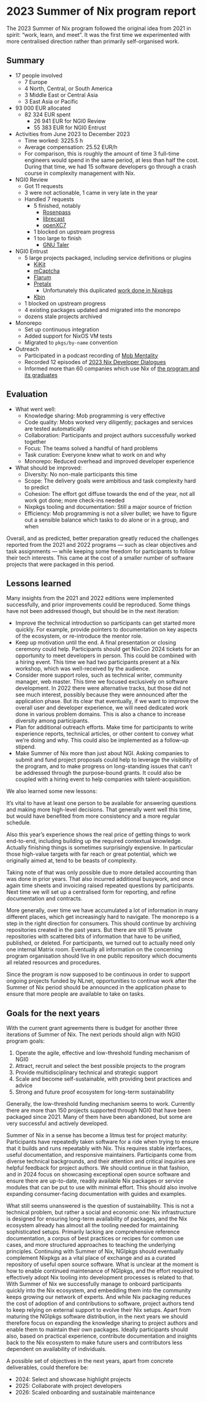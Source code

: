 # 2023 Summer of Nix program report

The 2023 Summer of Nix program followed the original idea from 2021 in spirit: “work, learn, and meet”.
It was the first time we experimented with more centralised direction rather than primarily self-organised work.

## Summary

- 17 people involved
    - 7 Europe
    - 4 North, Central, or South America
    - 3 Middle East or Central Asia
    - 3 East Asia or Pacific
- 93 000 EUR allocated
    - 82 324 EUR spent
        - 26 941 EUR for NGI0 Review
        - 55 383 EUR for NGI0 Entrust
- Activities from June 2023 to December 2023
    - Time worked: 3225.5 h
    - Average compensation: 25.52 EUR/h
    - For comparison, this is roughly the amount of time 3 full-time engineers would spend in the same period, at less than half the cost.
      During that time, we had 15 software developers go through a crash course in complexity management with Nix.
- NGI0 Review
    - Got 11 requests
    - 3 were not actionable, 1 came in very late in the year
    - Handled 7 requests
        - 5 finished, notably
            - [Rosenpass](https://github.com/NixOS/nixpkgs/pull/254813)
            - [librecast](https://github.com/NixOS/nixpkgs/pull/250862)
            - [openXC7](https://github.com/openXC7/toolchain-nix)
        - 1 blocked on upstream progress
        - 1 too large to finish
            - [GNU Taler](https://github.com/ngi-nix/ngipkgs/issues/5)
- NGI0 Entrust
    - 5 large projects packaged, including service definitions or plugins
        - [KiKit](https://github.com/NixOS/nixpkgs/pull/249464)
        - [mCaptcha](https://github.com/ngi-nix/ngipkgs/pull/61)
        - [Flarum](https://github.com/ngi-nix/ngipkgs/pull/47)
        - [Pretalx](https://github.com/ngi-nix/ngipkgs/pull/38)
            - Unfortunately this duplicated [work done in Nixpkgs](https://github.com/NixOS/nixpkgs/pull/280821)
        - [Kbin](https://github.com/ngi-nix/ngipkgs/pull/98)
    - 1 blocked on upstream progress
    - 4 existing packages updated and migrated into the monorepo
    - dozens stale projects archived
- Monorepo
    - Set up continuous integration
    - Added support for NixOS VM tests
    - Migrated to `pkgs/by-name` convention
- Outreach
    - Participated in a podcast recording of [Mob Mentality](https://discourse.nixos.org/t/2023-summer-of-nix-program-updates/30376/15)
    - Recorded 12 episodes of [2023 Nix Developer Dialogues](https://discourse.nixos.org/t/2023-nix-developer-dialogues-live-stream/35386)
    - Informed more than 60 companies which use Nix of [the program and its graduates](https://discourse.nixos.org/t/connect-with-summer-of-nix-2023-graduates/35068)

## Evaluation

- What went well:
    - Knowledge sharing: Mob programming is very effective
    - Code quality: Mobs worked very diligently; packages and services are tested automatically
    - Collaboration: Participants and project authors successfully worked together
    - Focus: The teams solved a handful of hard problems
    - Task curation: Everyone knew what to work on and why
    - Monorepo: Reduced overhead and improved developer experience
- What should be improved:
    - Diversity: No non-male participants this time
    - Scope: The delivery goals were ambitious and task complexity hard to predict
    - Cohesion: The effort got diffuse towards the end of the year, not all work got done; more check-ins needed
    - Nixpkgs tooling and documentation: Still a major source of friction
    - Efficiency: Mob programming is not a silver bullet; we have to figure out a sensible balance which tasks to do alone or in a group, and when

Overall, and as predicted, better preparation greatly reduced the challenges reported from the 2021 and 2022 programs — such as clear objectives and task assignments — while keeping some freedom for participants to follow their tech interests.
This came at the cost of a smaller number of software projects that were packaged in this period.

## Lessons learned

Many insights from the 2021 and 2022 editions were implemented successfully, and prior improvements could be reproduced.
Some things have not been addressed though, but should be in the next iteration:

- Improve the technical introduction so participants can get started more quickly.
  For example, provide pointers to documentation on key aspects of the ecosystem, or re-introduce the mentor role.
- Keep up motivation until the end.
  A final presentation or closing ceremony could help.
  Participants should get NixCon 2024 tickets for an opportunity to meet developers in person.
  This could be combined with a hiring event.
  This time we had two participants present at a Nix workshop, which was well-received by the audience.
- Consider more support roles, such as technical writer, community manager, web master.
  This time we focused exclusively on software development.
  In 2022 there were alternative tracks, but those did not see much interest, possibly because they were announced after the application phase.
  But its clear that eventually, if we want to improve the overall user and developer experience, we will need dedicated work done in various problem domains.
  This is also a chance to increase diversity among participants.
- Plan for additional outreach efforts.
  Make time for participants to write experience reports, technical articles, or other content to convey what we’re doing and why.
  This could also be implemented as a follow-up stipend.
- Make Summer of Nix more than just about NGI.
  Asking companies to submit and fund project proposals could help to leverage the visibility of the program, and to make progress on long-standing issues that can’t be addressed through the purpose-bound grants.
  It could also be coupled with a hiring event to help companies with talent-acquisition.

We also learned some new lessons:

It’s vital to have at least one person to be available for answering questions and making more high-level decisions.
That generally went well this time, but would have benefited from more consistency and a more regular schedule.

Also this year’s experience shows the real price of getting things to work end-to-end, including building up the required contextual knowledge.
Actually finishing things is sometimes surprisingly expensive.
In particular those high-value targets with far reach or great potential, which we originally aimed at, tend to be beasts of complexity.

Taking note of that was only possible due to more detailed accounting than was done in prior years.
That also incurred additional busywork, and once again time sheets and invoicing raised repeated questions by participants.
Next time we will set up a centralised form for reporting, and refine documentation and contracts.

More generally, over time we have accumulated a lot of information in many different places, which get increasingly hard to navigate.
The monorepo is a step in the right direction for consumers.
This should continue by archiving repositories created in the past years.
But there are still 15 private repositories with scattered bits of information that have to be unified, published, or deleted.
For participants, we turned out to actually need only one internal Matrix room.
Eventually all information on the concerning program organisation should live in one public repository which documents all related resources and procedures.

Since the program is now supposed to be continuous in order to support ongoing projects funded by NLnet, opportunities to continue work after the Summer of Nix period should be announced in the application phase to ensure that more people are available to take on tasks.

## Goals for the next years

With the current grant agreements there is budget for another three iterations of Summer of Nix.
The next periods should align with NGI0 program goals:

1. Operate the agile, effective and low-threshold funding mechanism of NGI0
2. Attract, recruit and select the best possible projects to the program
3. Provide multidisciplinary technical and strategic support
4. Scale and become self-sustainable, with providing best practices and advice
5. Strong and future proof ecosystem for long-term sustainability

Generally, the low-threshold funding mechanism seems to work.
Currently there are more than 150 projects supported through NGI0 that have been packaged since 2021.
Many of them have been abandoned, but some are very successful and actively developed.

Summer of Nix in a sense has become a litmus test for project maturity:
Participants have repeatedly taken software for a ride when trying to ensure that it builds and runs repeatably with Nix.
This requires stable interfaces, useful documentation, and responsive maintainers.
Participants come from diverse technical backgrounds, and their attention and critical inquiries are helpful feedback for project authors.
We should continue in that fashion, and in 2024 focus on showcasing exceptional open source software and ensure there are up-to-date, readily available Nix packages or service modules that can be put to use with minimal effort.
This should also involve expanding consumer-facing documentation with guides and examples.

What still seems unanswered is the question of sustainability.
This is not a technical problem, but rather a social and economic one:
Nix infrastructure is designed for ensuring long-term availability of packages, and the Nix ecosystem already has almost all the tooling needed for maintaining sophisticated setups.
Primarily lacking are comprehensive reference documentation, a corpus of best practices or recipes for common use cases, and more structured approaches to teaching the underlying principles.
Continuing with Summer of Nix, NGIpkgs should eventually complement Nixpkgs as a vital place of exchange and as a curated repository of useful open source software.
What is unclear at the moment is how to enable continued maintenance of NGIpkgs, and the effort required to effectively adopt Nix tooling into development processes is related to that.
With Summer of Nix we successfully manage to onboard participants quickly into the Nix ecosystem, and embedding them into the community keeps growing our network of experts.
And while Nix packaging reduces the cost of adoption of and contributions to software, project authors tend to keep relying on external support to evolve their Nix setups.
Apart from maturing the NGIpkgs software distribution, in the next years we should therefore focus on expanding the knowledge sharing to project authors and enable them to maintain their own packages.
Ideally participants should also, based on practical experience, contribute documentation and insights back to the Nix ecosystem to make future users and contributors less dependent on availability of individuals.

A possible set of objectives in the next years, apart from concrete deliverables, could therefore be:

- 2024: Select and showcase highlight projects
- 2025: Collaborate with project developers
- 2026: Scaled onboarding and sustainable maintenance
